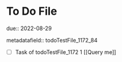 # To Do File

due:: 2022-08-29

metadatafield:: todoTestFile_1172_84

- [ ] Task of todoTestFile_1172 1 [[Query me]]
